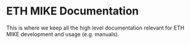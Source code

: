 # ETH MIKE Documentation

This is where we keep all the high level documentation relevant for ETH MIKE development and usage (e.g. manuals). 